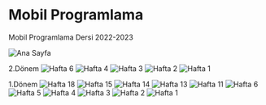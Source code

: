 # Mobil Programlama
 Mobil Programlama Dersi 2022-2023

![Ana Sayfa](https://github.com/tbagriyanik/Mobil-Programlama/blob/main/main.png)

2.Dönem
![Hafta 6](https://github.com/tbagriyanik/Mobil-Programlama/blob/main/donem2_h6.png)
![Hafta 4](https://github.com/tbagriyanik/Mobil-Programlama/blob/main/donem2_h4.png)
![Hafta 3](https://github.com/tbagriyanik/Mobil-Programlama/blob/main/donem2_h3.png)
![Hafta 2](https://github.com/tbagriyanik/Mobil-Programlama/blob/main/donem2_h2.png)
![Hafta 1](https://github.com/tbagriyanik/Mobil-Programlama/blob/main/donem2_h1.png)

1.Dönem
![Hafta 18](https://github.com/tbagriyanik/Mobil-Programlama/blob/main/h18.png)
![Hafta 15](https://github.com/tbagriyanik/Mobil-Programlama/blob/main/h15.png)
![Hafta 14](https://github.com/tbagriyanik/Mobil-Programlama/blob/main/h14.png)
![Hafta 13](https://github.com/tbagriyanik/Mobil-Programlama/blob/main/h13.png)
![Hafta 11](https://github.com/tbagriyanik/Mobil-Programlama/blob/main/h11.png)
![Hafta 6](https://github.com/tbagriyanik/Mobil-Programlama/blob/main/h6.png)
![Hafta 5](https://github.com/tbagriyanik/Mobil-Programlama/blob/main/h5.png)
![Hafta 4](https://github.com/tbagriyanik/Mobil-Programlama/blob/main/h4.png)
![Hafta 3](https://github.com/tbagriyanik/Mobil-Programlama/blob/main/h3.png)
![Hafta 2](https://github.com/tbagriyanik/Mobil-Programlama/blob/main/h2.png)
![Hafta 1](https://github.com/tbagriyanik/Mobil-Programlama/blob/main/h1.png)
